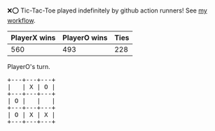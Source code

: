 :x::o: Tic-Tac-Toe played indefinitely by github action runners! See [my workflow](.github/workflows/play.yaml).

|PlayerX wins|PlayerO wins|Ties|
|-|-|-|
|560|493|228|

PlayerO's turn.

<pre>
+---+---+---+
|   | X | O |
+---+---+---+
| O |   |   |
+---+---+---+
| O | X | X |
+---+---+---+
</pre>